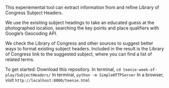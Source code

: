 This experiemental tool can extract information from and refine Library of Congress Subject Headers. 

We use the exisiting subject headings to take an educated guess at the photographed location, searching the key points and place qualifiers with Google’s Geocoding API. 

We check the Library of Congress and other sources to suggest better ways to format existing subject headers. Included in the result is the Library of Congress link to the suggested subject, where you can find a list of related terms. 

To get started:
Download this repository.
In terminal, `cd teenie-week-of-play/SubjectHeaders/`
In terminal, `python -m SimpleHTTPServer`
In a browser, visit `http://localhost:8000/teenie.html`

